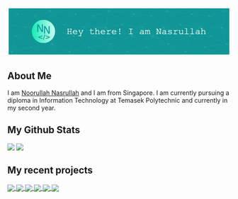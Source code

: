 ![Header](assets/header.png)

## About Me
I am <a href="https://nasportfolio.com">Noorullah Nasrullah</a> and I am from Singapore. I am currently pursuing a diploma in Information Technology at Temasek Polytechnic and currently in my second year.

## My Github Stats
<img src="https://github-readme-stats.vercel.app/api?username=Coeeter&show_icons=true&theme=github_dark&hide_border=true&count_private=true" />
<img src="https://github-readme-stats.vercel.app/api/top-langs/?username=Coeeter&layout=compact&theme=github_dark&hide_border=true&count_private=true&hide=html" />

## My recent projects
<a href="https://github.com/Coeeter/kt-android-clicktoeat">
  <img align="center" src="https://github-readme-stats.vercel.app/api/pin/?username=Coeeter&theme=github_dark&hide_border=true&repo=kt-android-clicktoeat"/>
</a>
<a href="https://github.com/Coeeter/ClickToPost">
  <img align="center" src="https://github-readme-stats.vercel.app/api/pin/?username=Coeeter&theme=github_dark&hide_border=true&repo=ClickToPost"/>
</a>
<a href="https://github.com/Coeeter/ts-clicktoeat-backend">
  <img align="center" src="https://github-readme-stats.vercel.app/api/pin/?username=Coeeter&theme=github_dark&hide_border=true&repo=ts-clicktoeat-backend"/>
</a>
<a href="https://github.com/Coeeter/TodoListCompose">
  <img align="center" src="https://github-readme-stats.vercel.app/api/pin/?username=Coeeter&theme=github_dark&hide_border=true&repo=TodoListCompose"/>
</a>
<a href="https://github.com/Coeeter/ts-nasportfolio">
  <img align="center" src="https://github-readme-stats.vercel.app/api/pin/?username=Coeeter&theme=github_dark&hide_border=true&repo=ts-nasportfolio"/>
</a>
<a href="https://github.com/Coeeter/flutter-clicktorun">
  <img align="center" src="https://github-readme-stats.vercel.app/api/pin/?username=Coeeter&theme=github_dark&hide_border=true&repo=flutter-clicktorun"/>
</a>
